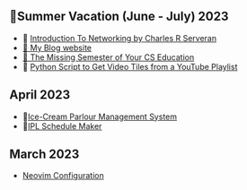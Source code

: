 ## 🌻Summer Vacation (June - July) 2023

<!-- - []() -->
<!-- - []() -->
<!-- - [Makefile syntax]() -->
<!-- - [Computer Networkng]() -->
<!-- - [CS50's Introduction to Artificial Intelligence using Python]() -->
<!-- - [Devops]() -->
<!-- - [DWM Rice]() -->
<!-- - [Python and Django]() -->

- 📡 [Introduction To Networking by Charles R Serveran](https://github.com/gautamsahil1947/gautamsahil1947/Misc/introduction-to-networking.pdf)
- [📝 My Blog website](https://gautamsahil1947.github.io)
- [👣 The Missing Semester of Your CS Education](https://missing.csail.mit.edu/)
- 🐍 [Python Script to Get Video Tiles from a YouTube Playlist](https://github.com/gautamsahil1947/gautamsahil1947/blob/main/Misc/youtubeScript.py)

<!-- ### 🏖 GameDevelopement using Modern C++ and SFML -->

<!-- - [Project 1]() -->

<!-- - 🕹️[Project 2 (shape-shooter)](https://github.com/gautamsahil1947/shape-shooter) -->
  <!-- - [Project 3]() -->
  <!-- - []() -->
  <!-- - []() -->
  <!-- - []() -->
  <!-- - [Golf Game]() -->

## April 2023

- 🍨[Ice-Cream Parlour Management System](https://github.com/gautamsahil1947/icecream-parlour-management-system)
- 🏏[IPL Schedule Maker](https://github.com/gautamsahil1947/icecream-parlour-management-system)

## March 2023

- [Neovim Configuration](https://github.com/gautamsahil1947/nvim)

<!--


🌻🚗🏖🏕🏖👣

🌎 🌐 🌍

📚

🌐🕸🔗🖱🛜

📡💻🌐

📱📶⌚🎧🛡🔒⚡🔋

-->
